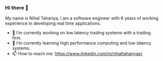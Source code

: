 ### Hi there 👋

My name is Nihal Tahariya, i am a software engineer with 6 years of working experience in developing real time applications.

- 🔭 I’m currently working on low latency trading systems with a trading firm.
- 🌱 I’m currently learning high performance computing and low latency systems.
- 📫 How to reach me: https://www.linkedin.com/in/nihaltahariyae/

